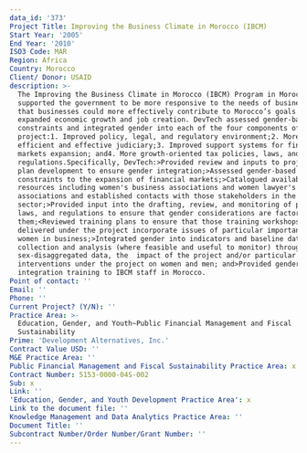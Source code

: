 ```yaml
---
data_id: '373'
Project Title: Improving the Business Climate in Morocco (IBCM)
Start Year: '2005'
End Year: '2010'
ISO3 Code: MAR
Region: Africa
Country: Morocco
Client/ Donor: USAID
description: >-
  The Improving the Business Climate in Morocco (IBCM) Program in Morocco
  supported the government to be more responsive to the needs of business, so
  that businesses could more effectively contribute to Morocco’s goals of
  expanded economic growth and job creation. DevTech assessed gender-based
  constraints and integrated gender into each of the four components of the
  project:1. Improved policy, legal, and regulatory environment;2. More
  efficient and effective judiciary;3. Improved support systems for financial
  markets expansion; and4. More growth-oriented tax policies, laws, and
  regulations.Specifically, DevTech:>Provided review and inputs to project work
  plan development to ensure gender integration;>Assessed gender-based
  constraints to the expansion of financial markets;>Catalogued available
  resources including women's business associations and women lawyer's
  associations and established contacts with those stakeholders in the business
  sector;>Provided input into the drafting, review, and monitoring of policy,
  laws, and regulations to ensure that gender considerations are factored into
  them;<Reviewed training plans to ensure that those training workshops
  delivered under the project incorporate issues of particular importance to
  women in business;>Integrated gender into indicators and baseline data
  collection and analysis (where feasible and useful to monitor) through
  sex-disaggregated data, the  impact of the project and/or particular
  interventions under the project on women and men; and>Provided gender
  integration training to IBCM staff in Morocco.
Point of contact: ''
Email: ''
Phone: ''
Current Project? (Y/N): ''
Practice Area: >-
  Education, Gender, and Youth~Public Financial Management and Fiscal
  Sustainability
Prime: 'Development Alternatives, Inc.'
Contract Value USD: ''
M&E Practice Area: ''
Public Financial Management and Fiscal Sustainability Practice Area: x
Contract Number: 5153-0000-04S-002
Sub: x
Link: ''
'Education, Gender, and Youth Development Practice Area': x
Link to the document file: ''
Knowledge Management and Data Analytics Practice Area: ''
Document Title: ''
Subcontract Number/Order Number/Grant Number: ''
---
```

